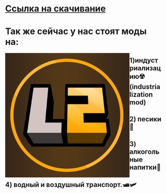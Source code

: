 # [ Ссылка на скачивание ]( https://drive.google.com/file/d/1GC-YhrI-5dt9fybAsgess_cif1jrHJhZ/view?usp=drive_link )

#  Так же сейчас у нас стоят моды на: 

<img src="assets/pack.png" align="left" width="400px" alt="LIFEMC">

## 1)индустриализацию☢️ (industrialization mod)
## 2) песики💉
## 3) алкогольные напитки🍹
## 4) водный и воздушный транспорт.🛥️🛩️
